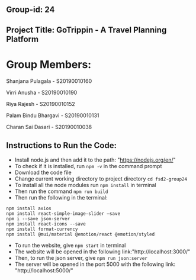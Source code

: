 ## Group-id: 24

## Project Title: GoTrippin - A Travel Planning Platform

# Group Members:

Shanjana Pulagala 	- 	S20190010160

Virri Anusha 		- 	S20190010190

Riya Rajesh 		- 	S20190010152

Palam Bindu Bhargavi 	- 	S20190010131

Charan Sai Dasari 	- 	S20190010038

## Instructions to Run the Code:

- Install node.js and then add it to the path: "https://nodejs.org/en/"
- To check if it is installed, run ```npm -v``` in the command prompt 
- Download the code file
- Change current working directory to project directory 
```cd fsd2-group24```
- To install all the node modules run ```npm install``` in terminal
- Then run the command ```npm run build```
- Then run the following in the terminal: 

```
npm install axios
npm install react-simple-image-slider –save
npm i --save json-server
npm install react-icons --save
npm install format-currency
npm install @mui/material @emotion/react @emotion/styled
```

- To run the website, give ```npm start``` in terminal
- The website will be opened in the following link:"http://localhost:3000/"
- Then, to run the json server, give ```npm run json:server```
- The server will be opened in the port 5000 with the following link: "http://localhost:5000/"